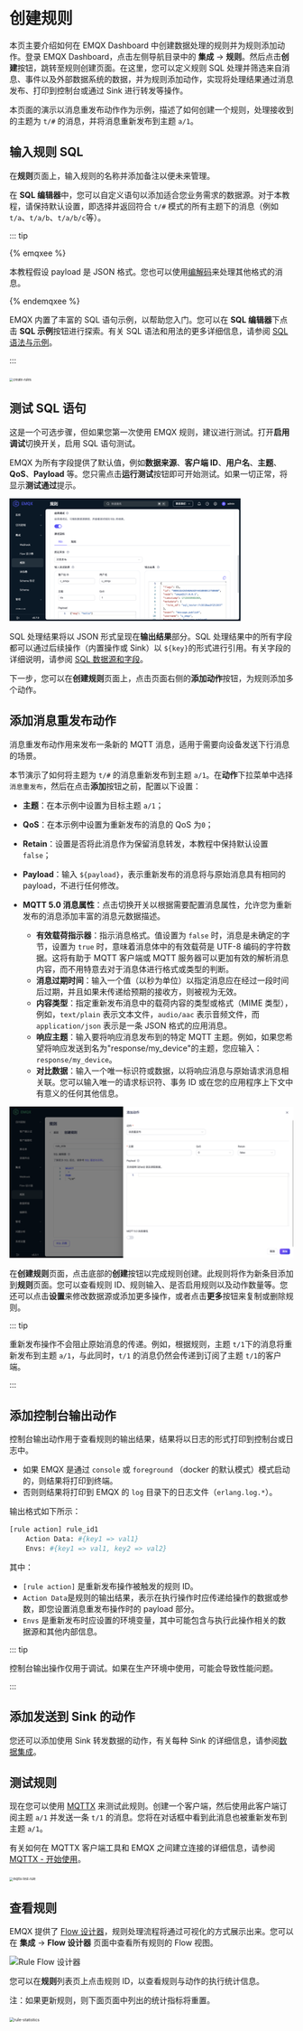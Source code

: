 # 创建规则

本页主要介绍如何在 EMQX Dashboard 中创建数据处理的规则并为规则添加动作。登录 EMQX Dashboard，点击左侧导航目录中的 **集成** -> **规则**。然后点击**创建**按钮，跳转至规则创建页面。在这里，您可以定义规则 SQL 处理并筛选来自消息、事件以及外部数据系统的数据，并为规则添加动作，实现将处理结果通过消息发布、打印到控制台或通过 Sink 进行转发等操作。

本页面的演示以消息重发布动作作为示例，描述了如何创建一个规则，处理接收到的主题为 `t/#` 的消息，并将消息重新发布到主题 `a/1`。

## 输入规则 SQL

在**规则**页面上，输入规则的名称并添加备注以便未来管理。

在 **SQL 编辑器**中，您可以自定义语句以添加适合您业务需求的数据源。对于本教程，请保持默认设置，即选择并返回符合 `t/#` 模式的所有主题下的消息（例如 `t/a`、`t/a/b`、`t/a/b/c`等）。

::: tip

{% emqxee %}

本教程假设 payload 是 JSON 格式。您也可以使用[编解码](./schema-registry.md)来处理其他格式的消息。

{% endemqxee %}

EMQX 内置了丰富的 SQL 语句示例，以帮助您入门。您可以在 **SQL 编辑器**下点击 **SQL 示例**按钮进行探索。有关 SQL 语法和用法的更多详细信息，请参阅 [SQL 语法与示例](./rule-sql-syntax.md)。

:::

<img src="./assets/create-rules.png" alt="create-rules" style="zoom:40%;" />

## 测试 SQL 语句

这是一个可选步骤，但如果您第一次使用 EMQX 规则，建议进行测试。打开**启用调试**切换开关，启用 SQL 语句测试。

EMQX 为所有字段提供了默认值，例如**数据来源**、**客户端 ID**、**用户名**、**主题**、**QoS**、**Payload** 等。您只需点击**运行测试**按钮即可开始测试。如果一切正常，将显示**测试通过**提示。

<img src="./assets/test-sql.png" alt="test-sql" style="zoom:40%;" />

SQL 处理结果将以 JSON 形式呈现在**输出结果**部分。SQL 处理结果中的所有字段都可以通过后续操作（内置操作或 Sink）以 `${key}`的形式进行引用。有关字段的详细说明，请参阅 [SQL 数据源和字段](./rule-sql-events-and-fields.md)。

下一步，您可以在**创建规则**页面上，点击页面右侧的**添加动作**按钮，为规则添加多个动作。

## 添加消息重发布动作

消息重发布动作用来发布一条新的 MQTT 消息，适用于需要向设备发送下行消息的场景。

本节演示了如何将主题为 `t/#` 的消息重新发布到主题 `a/1`。在**动作**下拉菜单中选择`消息重发布`，然后在点击**添加**按钮之前，配置以下设置：

- **主题**：在本示例中设置为目标主题 `a/1`；

- **QoS**：在本示例中设置为重新发布的消息的 QoS 为`0`；

- **Retain**：设置是否将此消息作为保留消息转发，本教程中保持默认设置 `false`；

- **Payload**：输入 `${payload}`，表示重新发布的消息将与原始消息具有相同的 payload，不进行任何修改。

- **MQTT 5.0 消息属性**：点击切换开关以根据需要配置消息属性，允许您为重新发布的消息添加丰富的消息元数据描述。

  <!-- - **用户属性**：您可以添加自定义键值对来配置重新发布消息的[用户属性](https://www.emqx.com/zh/blog/mqtt5-user-properties)，表示自定义消息元数据。 -->

  - **有效载荷指示器**：指示消息格式。值设置为 `false` 时，消息是未确定的字节，设置为 `true` 时，意味着消息体中的有效载荷是 UTF-8 编码的字符数据。这将有助于 MQTT 客户端或 MQTT 服务器可以更加有效的解析消息内容，而不用特意去对于消息体进行格式或类型的判断。
  - **消息过期时间**：输入一个值（以秒为单位）以指定消息应在经过一段时间后过期，并且如果未传递给预期的接收方，则被视为无效。
  - **内容类型**：指定重新发布消息中的载荷内容的类型或格式（MIME 类型），例如，`text/plain` 表示文本文件，`audio/aac` 表示音频文件，而 `application/json` 表示是一条 JSON 格式的应用消息。
  - **响应主题**：输入要将响应消息发布到的特定 MQTT 主题。例如，如果您希望将响应发送到名为"response/my_device"的主题，您应输入：`response/my_device`。
  - **对比数据**：输入一个唯一标识符或数据，以将响应消息与原始请求消息相关联。您可以输入唯一的请求标识符、事务 ID 或在您的应用程序上下文中有意义的任何其他信息。

<img src="./assets/action-republish.png" alt="action-republish" style="zoom:50%;" />

在**创建规则**页面，点击底部的**创建**按钮以完成规则创建。此规则将作为新条目添加到**规则**页面。您可以查看规则 ID、规则输入、是否启用规则以及动作数量等。您还可以点击**设置**来修改数据源或添加更多操作，或者点击**更多**按钮来复制或删除规则。

::: tip 

重新发布操作不会阻止原始消息的传递。例如，根据规则，主题 `t/1`下的消息将重新发布到主题 `a/1`，与此同时，`t/1` 的消息仍然会传递到订阅了主题 `t/1`的客户端。 

:::

## 添加控制台输出动作

控制台输出动作用于查看规则的输出结果，结果将以日志的形式打印到控制台或日志中。

- 如果 EMQX 是通过 `console` 或 `foreground` （docker 的默认模式）模式启动的，则结果将打印到终端。
- 否则则结果将打印到 EMQX 的 `log` 目录下的日志文件（`erlang.log.*`）。

输出格式如下所示：

```bash
[rule action] rule_id1
    Action Data: #{key1 => val1}
    Envs: #{key1 => val1, key2 => val2}
```

其中：

- `[rule action]` 是重新发布操作被触发的规则 ID。
- `Action Data`是规则的输出结果，表示在执行操作时应传递给操作的数据或参数，即您设置消息重发布操作时的 payload 部分。
- `Envs` 是重新发布时应设置的环境变量，其中可能包含与执行此操作相关的数据源和其他内部信息。

::: tip 

控制台输出操作仅用于调试。如果在生产环境中使用，可能会导致性能问题。

 :::

## 添加发送到 Sink 的动作

您还可以添加使用 Sink 转发数据的动作，有关每种 Sink 的详细信息，请参阅[数据集成](./data-bridges.md)。

## 测试规则

现在您可以使用 [MQTTX](https://mqttx.app/) 来测试此规则。创建一个客户端，然后使用此客户端订阅主题 `a/1` 并发送一条 `t/1` 的消息。您将在对话框中看到此消息也被重新发布到主题 `a/1`。

有关如何在 MQTTX 客户端工具和 EMQX 之间建立连接的详细信息，请参阅 [MQTTX - 开始使用](https://mqttx.app/zh/docs/get-started)。

<img src="./assets/mqttx-test-rule.png" alt="mqttx-test-rule" style="zoom:40%;" />

## 查看规则

EMQX 提供了 [Flow 设计器](../flow-designer/introduction.md)，规则处理流程将通过可视化的方式展示出来。您可以在 **集成** -> **Flow 设计器** 页面中查看所有规则的 Flow 视图。

![Rule Flow 设计器](./assets/flow-eidtor.png)

您可以在**规则**列表页上点击规则 ID，以查看规则与动作的执行统计信息。

注：如果更新规则，则下面页面中列出的统计指标将重置。

<img src="./assets/rule-statistics.png" alt="rule-statistics" style="zoom:50%;" />

